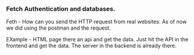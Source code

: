 ### Fetch Authentication and databases.

Feth - How can you send the HTTP request from real websites. As of now we did using the postman and the request.

EXample - HTML page there an api and get the data.
Just hit the API in the frontend and get the data. The server in the backend is already there.



